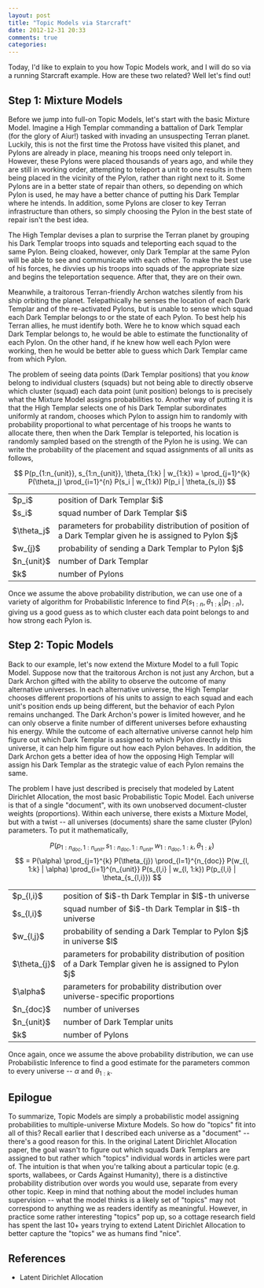 ```yaml
---
layout: post
title: "Topic Models via Starcraft"
date: 2012-12-31 20:33
comments: true
categories: 
---
```


Today, I'd like to explain to you how Topic Models work, and I will do so via a running Starcraft example.  How are these two related? Well let's find out!


Step 1: Mixture Models
----------------------


Before we jump into full-on Topic Models, let's start with the basic Mixture Model.  Imagine a High Templar commanding a battalion of Dark Templar (for the glory of Aiur!) tasked with invading an unsuspecting Terran planet.  Luckily, this is not the first time the Protoss have visited this planet, and Pylons are already in place, meaning his troops need only teleport in.  However, these Pylons were placed thousands of years ago, and while they are still in working order, attempting to teleport a unit to one results in them being placed in the vicinity of the Pylon, rather than right next to it.  Some Pylons are in a better state of repair than others, so depending on which Pylon is used, he may have a better chance of putting his Dark Templar where he intends.  In addition, some Pylons are closer to key Terran infrastructure than others, so simply choosing the Pylon in the best state of repair isn't the best idea.


The High Templar devises a plan to surprise the Terran planet by grouping his Dark Templar troops into squads and teleporting each squad to the same Pylon.  Being cloaked, however, only Dark Templar at the same Pylon will be able to see and communicate with each other.  To make the best use of his forces, he divvies up his troops into squads of the appropriate size and begins the teleportation sequence.  After that, they are on their own.


Meanwhile, a traitorous Terran-friendly Archon watches silently from his ship orbiting the planet.  Telepathically he senses the location of each Dark Templar and of the re-activated Pylons, but is unable to sense which squad each Dark Templar belongs to or the state of each Pylon.  To best help his Terran allies, he must identify both.  Were he to know which squad each Dark Templar belongs to, he would be able to estimate the functionality of each Pylon.  On the other hand, if he knew how well each Pylon were working, then he would be better able to guess which Dark Templar came from which Pylon.


The problem of seeing data points (Dark Templar positions) that you _know_ belong to individual clusters (squads) but not being able to directly observe which cluster (squad) each data point (unit position) belongs to is precisely what the Mixture Model assigns probabilities to.  Another way of putting it is that the High Templar selects one of his Dark Templar subordinates uniformly at random, chooses which Pylon to assign him to randomly with probability proportional to what percentage of his troops he wants to allocate there, then when the Dark Templar is teleported, his location is randomly sampled based on the strength of the Pylon he is using.  We can write the probability of the placement and squad assignments of all units as follows,


$$ P(p_{1:n_{unit}}, s_{1:n_{unit}}, \theta_{1:k} | w_{1:k}) = \prod_{j=1}^{k} P(\theta_j) \prod_{i=1}^{n} P(s_i | w_{1:k}) P(p_i | \theta_{s_i}) $$

<table>
  <tr>
    <td> $p_i$ </td>
    <td> position of Dark Templar $i$ </td>
  </tr>
  <tr>
    <td> $s_i$ </td>
    <td> squad number of Dark Templar $i$ </td>
  </tr>
  <tr> 
    <td> $\theta_j$ </td>
    <td> parameters for probability distribution of position of a Dark Templar given he is assigned to Pylon $j$ </td>
  </tr>
  <tr>
    <td> $w_{j}$ </td>
    <td> probability of sending a Dark Templar to Pylon $j$ </td>
  </tr>
  <tr>
    <td> $n_{unit}$ </td>
    <td> number of Dark Templar </td>
  </tr>
  <tr>
    <td> $k$ </td>
    <td> number of Pylons </td>
  </tr>
</table>


Once we assume the above probability distribution, we can use one of a variety of algorithm for Probabilistic Inference to find $P(s_{1:n}, \theta_{1:k} | p_{1:n})$, giving us a good guess as to which cluster each data point belongs to and how strong each Pylon is.


Step 2: Topic Models
--------------------


Back to our example, let's now extend the Mixture Model to a full Topic Model.  Suppose now that the traitorous Archon is not just any Archon, but a Dark Archon gifted with the ability to observe the outcome of many alternative universes.  In each alternative universe, the High Templar chooses different proportions of his units to assign to each squad and each unit's position ends up being different, but the behavior of each Pylon remains unchanged.  The Dark Archon's power is limited however, and he can only observe a finite number of different universes before exhausting his energy.  While the outcome of each alternative universe cannot help him figure out which Dark Templar is assigned to which Pylon directly in this universe, it can help him figure out how each Pylon behaves.  In addition, the Dark Archon gets a better idea of how the opposing High Templar will assign his Dark Templar as the strategic value of each Pylon remains the same.


The problem I have just described is precisely that modeled by Latent Dirichlet Allocation, the most basic Probabilistic Topic Model. Each universe is that of a single "document", with its own unobserved document-cluster weights (proportions).  Within each universe, there exists a Mixture Model, but with a twist -- all universes (documents) share the same cluster (Pylon) parameters.  To put it mathematically,


$$ P(p_{1:n_{doc},1:n_{unit}}, s_{1:n_{doc},1:n_{unit}}, w_{1:n_{doc}, 1:k}, \theta_{1:k}) $$
$$ = P(\alpha) \prod_{j=1}^{k} P(\theta_{j}) \prod_{l=1}^{n_{doc}} P(w_{l, 1:k} | \alpha) \prod_{i=1}^{n_{unit}} P(s_{l,i} | w_{l, 1:k}) P(p_{l,i} | \theta_{s_{l,i}}) $$

<table>
  <tr>
     <td> $p_{l,i}$ </td>
     <td> position of $i$-th Dark Templar in $l$-th universe </td>
  </tr>
  <tr>
     <td> $s_{l,i}$ </td>
     <td> squad number of $i$-th Dark Templar in $l$-th universe </td>
  </tr>
  <tr>
     <td> $w_{l,j}$ </td>
     <td> probability of sending a Dark Templar to Pylon $j$ in universe $l$ </td>
  </tr>
  <tr>
     <td> $\theta_{j}$ </td>
     <td> parameters for probability distribution of position of a Dark Templar given he is assigned to Pylon $j$ </td>
  </tr>
  <tr>
     <td> $\alpha$ </td>
     <td> parameters for probability distribution over universe-specific proportions </td>
  </tr>
  <tr>
     <td> $n_{doc}$ </td>
     <td> number of universes </td>
  </tr>
  <tr>
     <td> $n_{unit}$ </td>
     <td> number of Dark Templar units </td>
  </tr>
  <tr>
     <td> $k$ </td>
     <td> number of Pylons </td>
  </tr>
</table>



Once again, once we assume the above probability distribution, we can use Probabilistic Inference to find a good estimate for the parameters common to every universe -- $\alpha$ and $\theta_{1:k}$.


Epilogue
--------


To summarize, Topic Models are simply a probabilistic model assigning probabilities to multiple-universe Mixture Models.  So how do  "topics" fit into all of this?  Recall earlier that I described each universe as a "document" -- there's a good reason for this. In the original Latent Dirichlet Allocation paper, the goal wasn't to figure out which squads Dark Templars are assigned to but rather which "topics" individual words in articles were part of.  The intuition is that when you're talking about a particular topic (e.g. sports, wallabees, or Cards Against Humanity), there is a distinctive probability distribution over words you would use, separate from every other topic.  Keep in mind that nothing about the model includes human supervision -- what the model thinks is a likely set of "topics" may not correspond to anything we as readers identify as meaningful.  However, in practice some rather interesting "topics" pop up, so a cottage research field has spent the last 10+ years trying to extend Latent Dirichlet Allocation to better capture the "topics" we as humans find "nice".


References
----------

* Latent Dirichlet Allocation


























